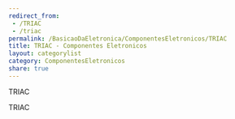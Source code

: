 ```yaml
---
redirect_from:
 - /TRIAC
 - /triac
permalink: /BasicaoDaEletronica/ComponentesEletronicos/TRIAC
title: TRIAC - Componentes Eletronicos
layout: categorylist
category: ComponentesEletronicos
share: true 
--- 
```


TRIAC

<!--more-->

TRIAC
